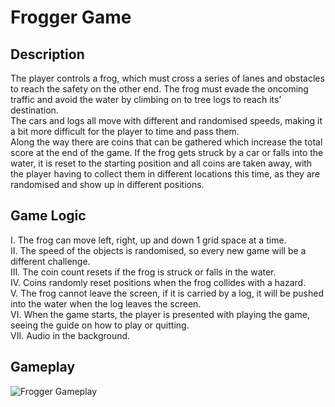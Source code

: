 # Frogger Game

## Description
The player controls a frog, which must cross a series of lanes and obstacles to reach the safety on the other end. The frog must evade the oncoming traffic and avoid the water by climbing on to tree logs to reach its’ destination. <br />
The cars and logs all move with different and randomised speeds, making it a bit more difficult for the player to time and pass them. <br />
Along the way there are coins that can be gathered which increase the total score at the end of the game. If the frog gets struck by a car or falls into the water, it is reset to the starting position and all coins are taken away, with the player having to collect them in different locations this time, as they are randomised and show up in different positions.

## Game Logic
I.	The frog can move left, right, up and down 1 grid space at a time. <br />
II.	The speed of the objects is randomised, so every new game will be a different challenge. <br />
III. The coin count resets if the frog is struck or falls in the water. <br />
IV.	Coins randomly reset positions when the frog collides with a hazard. <br />
V. The frog cannot leave the screen, if it is carried by a log, it will be pushed into the water when the log leaves the screen. <br />
VI.	When the game starts, the player is presented with playing the game, seeing the guide on how to play or quitting. <br />
VII. Audio in the background.

## Gameplay
![Frogger Gameplay](https://github.com/RahulPatelme/FroggerGame-Processing/blob/f12f6ef3aa977b5de64fbd0173bd5dec897dce12/Frogger.gif)
